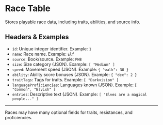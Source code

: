 # Race Table

Stores playable race data, including traits, abilities, and source info.

## Headers & Examples

- `id`: Unique integer identifier. Example: `1`
- `name`: Race name. Example: `Elf`
- `source`: Book/source. Example: `PHB`
- `size`: Size category (JSON). Example: `[ "Medium" ]`
- `speed`: Movement speed (JSON). Example: `{ "walk": 30 }`
- `ability`: Ability score bonuses (JSON). Example: `{ "dex": 2 }`
- `traitTags`: Tags for traits. Example: `[ "Darkvision" ]`
- `languageProficiencies`: Languages known (JSON). Example: `[ "Common", "Elvish" ]`
- `entries`: Descriptive text (JSON). Example: `[ "Elves are a magical people..." ]`

---
Races may have many optional fields for traits, resistances, and proficiencies.